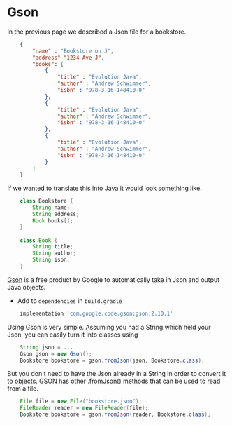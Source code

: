 # Gson

In the previous page we described a Json file for a bookstore.

``` json
    {
        "name" : "Bookstore on J",
        "address" "1234 Ave J",
        "books": [
            { 
                "title" : "Evolution Java",
                "author" : "Andrew Schwimmer",
                "isbn" : "978-3-16-148410-0" 
            },
            { 
                "title" : "Evolution Java",
                "author" : "Andrew Schwimmer",
                "isbn" : "978-3-16-148410-0" 
            },
            { 
                "title" : "Evolution Java",
                "author" : "Andrew Schwimmer",
                "isbn" : "978-3-16-148410-0" 
            }
        ]
    }
```

If we wanted to translate this into Java it would look something like.

``` java
    class Bookstore {
        String name;
        String address;
        Book books[];
    }
    
    class Book {
        String title;
        String author;
        String isbn;
    }
```

[Gson](https://github.com/google/gson) is a free product by Google to automatically take in Json and output Java
objects.

- Add to `dependencies` in `build.gradle`

``` groovy
    implementation 'com.google.code.gson:gson:2.10.1'
```

Using Gson is very simple. Assuming you had a String which held your Json, you can easily turn it into classes using

``` java
    String json = ...
    Gson gson = new Gson();
    Bookstore bookstore = gson.fromJson(json, Bookstore.class);
```

But you don't need to have the Json already in a String in order to convert it to objects. GSON has other .fromJson()
methods that can be used to read from a file.

``` java
    File file = new File("bookstore.json");
    FileReader reader = new FileReader(file);
    Bookstore bookstore = gson.fromJson(reader, Bookstore.class);
```
    



